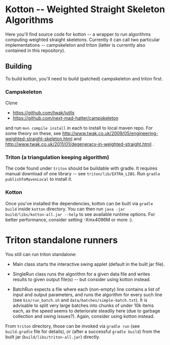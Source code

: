 # Kotton -- Weighted Straight Skeleton Algorithms

Here you'll find source code for kotton -- a wrapper to run algorithms computing
weighted straight skeletons.  Currently it can call two particular implementations --
campskeleton and triton (latter is currently also contained in this repository).

## Building

To build kotton, you'll need to build (patched) campskeleton and triton first.

### Campskeleton

Clone

  * https://github.com/twak/jutils
  * https://github.com/next-mad-hatter/campskeleton

and run `mvn compile install` in each to install to local maven repo.
For some theory on these, see
  http://www.twak.co.uk/2009/05/engineering-weighted-straight-skeleton.html
and
  http://www.twak.co.uk/2011/01/degeneracy-in-weighted-straight.html .


### Triton (a triangulation keeping algorithm)

The code found under `triton` should be buildable with gradle.
It requires manual download of one library -- see `triton/lib/EXTRA_LIBS`.
Run `gradle publishToMavenLocal` to install it.


### Kotton

Once you've installed the dependencies, kotton can be built via `gradle build`
inside `kotton` directory.  You can then run
`java -jar build/libs/kotton-all.jar --help` to see available runtime options.
For better performance, consider setting -Xmx4096M or more :).


# Triton standalone runners

You still can run triton standalone:

  * Main class starts the interactive swing applet (default in the built
    jar file).

  * SingleRun class runs the algorithm for a given data file and writes
    results to given output file(s) -- but consider using kotton instead.

  * BatchRun expects a file where each (non-empty) line contains a list of
    input and output parameters, and runs the algorithm for every
    such line (see `bin/run_batch.sh` and `data/batches/simple-batch.txt`).
    It is advisable to split very large batches into chunks of under 10k items
    each, as the speed seems to deteriorate steadily here (due to garbage
    collection and swing issues?).  Again, consider using kotton instead.

From `triton` directory, those can be invoked via `gradle run` (see `build.gradle` file for details),
or (after a successful `gradle build`) from the built jar (`build/libs/triton-all.jar`) directly.

